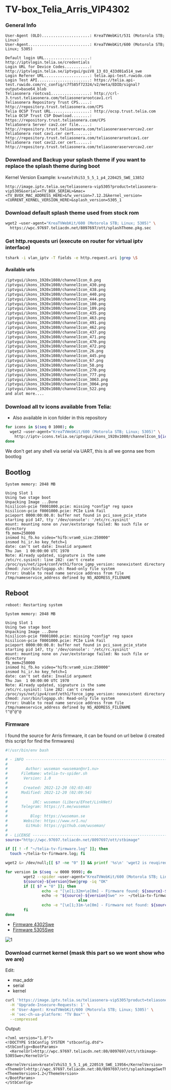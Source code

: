 # TV-box_Telia_Arris_VIP4302

### General Info

```
User-Agent (OLD).....................: KreaTVWebKit/531 (Motorola STB; Linux)
User-Agent...........................: KreaTVWebKit/600 (Motorola STB; Linux; 5305)

Default login URL....................: http://iptvlogin.telia.se/credentials
Login URL for Device Codes...........: http://iptvlogin.telia.se/iptvgui/guiV8_13_03_433d01a514_swe
Login Referer URL....................: telia.api-test.ruwido.com
Login Test API.......................: https://telia.api-test.ruwido.com/rc_config/c7f585f72324/v2/meta/EDID/signal?output=base64_blob
Teliasonera rootcva1.................: http://crl-3.trust.teliasonera.com/teliasonerarootcav1.crl
Teliasonera Repository Trust CPS.....: http://repository.trust.teliasonera.com/CPS
Telia OCSP Trust URL.................: http://ocsp.trust.telia.com
Telia OCSP Trust CSP Download........: https://repository.trust.teliasonera.com/CPS
TeliaSonera Server cav2.cer file.....: http://repository.trust.teliasonera.com/teliasoneraservercav2.cer
TeliaSonera root cav1.cer cert.......: http://repository.trust.teliasonera.com/teliasonerarootcav1.cer
TeliaSonera root cav12.cer cert......: http://repository.trust.teliasonera.com/teliasoneraservercav2.cer
```

### Download and Backup your splash theme if you want to replace the splash theme during boot

Kernel Version Example: `kreatelVhi53_5_5_1_p4_220425_SWE_13852`

```
http://image.iptv.telia.se/teliasonera-vip5305?product=teliasonera-vip5305&serial=<TV_BOX_SERIAL>&mac=<TV_BVOX_MAC_ADDRESS_HERE>&fw_version=7.12.2&kernel_version=<CURRENT_KERNEL_VERSION_HERE>&splash_version=5305_1
```

### Download default splash theme used from stock rom

```bash
wget2 –user-agent="KreaTVWebKit/600 (Motorola STB; Linux; 5305)" \
  https://wpc.97697.teliacdn.net/8097697/ott/splashTheme.pkg.sec
```

### Get http.requests uri (execute on router for virtual iptv interface)

```bash
tshark -i vlan_iptv -T fields -e http.request.uri |grep \S
```

#### Available urls

```bash
/iptvgui/ikons_1920x1080/channelIcon_0.png
/iptvgui/ikons_1920x1080/channelIcon_430.png
/iptvgui/ikons_1920x1080/channelIcon_438.png
/iptvgui/ikons_1920x1080/channelIcon_440.png
/iptvgui/ikons_1920x1080/channelIcon_444.png
/iptvgui/ikons_1920x1080/channelIcon_100.png
/iptvgui/ikons_1920x1080/channelIcon_109.png
/iptvgui/ikons_1920x1080/channelIcon_435.png
/iptvgui/ikons_1920x1080/channelIcon_463.png
/iptvgui/ikons_1920x1080/channelIcon_491.png
/iptvgui/ikons_1920x1080/channelIcon_462.png
/iptvgui/ikons_1920x1080/channelIcon_437.png
/iptvgui/ikons_1920x1080/channelIcon_471.png
/iptvgui/ikons_1920x1080/channelIcon_470.png
/iptvgui/ikons_1920x1080/channelIcon_472.png
/iptvgui/ikons_1920x1080/channelIcon_26.png
/iptvgui/ikons_1920x1080/channelIcon_445.png
/iptvgui/ikons_1920x1080/channelIcon_67.png
/iptvgui/ikons_1920x1080/channelIcon_58.png
/iptvgui/ikons_1920x1080/channelIcon_270.png
/iptvgui/ikons_1920x1080/channelIcon_777.png
/iptvgui/ikons_1920x1080/channelIcon_3063.png
/iptvgui/ikons_1920x1080/channelIcon_3064.png
/iptvgui/ikons_1920x1080/channelIcon_522.png
and alot more....
```

### Download all tv icons available from Telia:

* Also available in icon folder in this repository

```bash
for icons in $(seq 0 1000); do 
  wget2 –user-agent="KreaTVWebKit/600 (Motorola STB; Linux; 5305)" \
    http://iptv-icons.telia.se/iptvgui/ikons_1920x1080/channelIcon_${icons}.png; 
done
```


We don't get any shell via serial via UART, this is all we gonna see from bootlog

## Bootlog

```
System memory: 2048 MB

Using Slot 1
Using two stage boot
Unpacking Image ...Done
hisilicon-pcie f0001000.pcie: missing *config* reg space
hisilicon-pcie f0001000.pcie: PCIe Link Fail
pcieport 0000:00:00.0: buffer not found in pci_save_pcie_state
starting pid 147, tty '/dev/console': '/etc/rc.sysinit'
mount: mounting none on /var/extstorage failed: No such file or directory
fb_mem=250000
insmod hi_fb.ko video="hifb:vram0_size:250000"
insmod hi_ir.ko key_fetch=1
date: can't set date: Invalid argument
Thu Jan  1 00:00:00 UTC 1970
Note: Already updated, signature is the same
/etc/rc.sysinit: line 282: can't create /proc/sys/net/ipv4/conf/eth1/force_igmp_version: nonexistent directory
chmod: /usr/bin/logapp.sh: Read-only file system
Error: Unable to read name service address from file /tmp/nameservice_address defined by NS_ADDRESS_FILENAME
```

## Reboot

```
reboot: Restarting system

System memory: 2048 MB

Using Slot 1
Using two stage boot
Unpacking Image ...Done
hisilicon-pcie f0001000.pcie: missing *config* reg space
hisilicon-pcie f0001000.pcie: PCIe Link Fail
pcieport 0000:00:00.0: buffer not found in pci_save_pcie_state
starting pid 147, tty '/dev/console': '/etc/rc.sysinit'
mount: mounting none on /var/extstorage failed: No such file or directory
fb_mem=250000
insmod hi_fb.ko video="hifb:vram0_size:250000"
insmod hi_ir.ko key_fetch=1
date: can't set date: Invalid argument
Thu Jan  1 00:00:00 UTC 1970
Note: Already updated, signature is the same
/etc/rc.sysinit: line 282: can't create /proc/sys/net/ipv4/conf/eth1/force_igmp_version: nonexistent directory
chmod: /usr/bin/logapp.sh: Read-only file system
Error: Unable to read name service address from file /tmp/nameservice_address defined by NS_ADDRESS_FILENAME
⸮^@^@^@
```

### Firmware

I found the source for Arris firmware, it can be found on url below (i created this script for find the firmwares)

```bash
#!/usr/bin/env bash

# - iNFO ----------------------------------------------------------------------------
#
#        Author: wuseman <wuseman@nr1.nu>
#      FileName: wtelia-tv-spider.sh
#       Version: 1.0
#
#       Created: 2022-12-20 (02:03:48)
#      Modified: 2022-12-20 (02:09:54)
#
#           iRC: wuseman (Libera/EFnet/LinkNet)
#      Telegram: https://t.me/wuseman
#
#          Blog: https://wuseman.se
#       Website: https://www.nr1.nu/
#        GitHub: https://github.com/wuseman/
#
# - LiCENSE ------------------------------------------------------------------------
source="http://wpc.97697.teliacdn.net/8097697/ott/stbimage"

if [[ ! -f "~/telia-tv-firmware.log" ]]; then 
  touch ~/telia-tv-firmware.log; fi

wget2 &> /dev/null;[[ $? -ne "0" ]] && printf '%s\n' 'wget2 is reuqired ot be installed'; exit 

for version in $(seq -w 0000 9999); do
        wget2 --spider –user-agent="KreaTVWebKit/600 (Motorola STB; Linux; 5305)" \
        ${source}-${version}Swe|grep -iq "OK"
        if [[ $? = "0" ]]; then
                echo -e "[\e[1;32m+\e[0m] - Firmware found: ${source}-${version}Swe" \
                echo -e "${source}-${version}Swe" >>  ~/telia-tv-firmware.log
                                else
                echo -e "[\e[1;31m-\e[0m] - Firmware not found: ${source}-${version}Swe"
        fi
done
```

* [Firmware 4302Swe](http://wpc.97697.teliacdn.net/8097697/ott/stbimage-4302Swe)
* [Firmware 5305Swe](http://wpc.97697.teliacdn.net/8097697/ott/stbimage-5305Swe)

![1](https://user-images.githubusercontent.com/26827453/179757161-c131d9a0-0126-4754-b130-2de316f1bfb0.png)


### Download currnet kernel (mask this part so we wont show who we are)

Edit: 

* mac_addr
* serial
* kernel

```bash
curl 'https://image.iptv.telia.se/teliasonera-vip5305?product=teliasonera-vip5305&serial=<serial>&mac=<mac_addr>&fw_version=7.12.2&kernel_version=<kernel>&splash_version=5305_1%20HTTP/1.1' \
  -H 'Upgrade-Insecure-Requests: 1' \
  -H 'User-Agent: KreaTVWebKit/600 (Motorola STB; Linux; 5305)' \
  -H 'sec-ch-ua-platform: "TV Box"' \
  --compressed
```

Output: 

```
<?xml version="1.0"?>
<!DOCTYPE StbConfig SYSTEM "stbconfig.dtd">
<StbConfig><BootParams>
  <KernelUrl>http://wpc.97697.teliacdn.net:80/8097697/ott/stbimage-5305Swe</KernelUrl>
  <KernelVersion>kreatelVhi53_5_5_1_p6_220519_SWE_13956</KernelVersion><ThemeUrl>http://wpc.97697.teliacdn.net:80/8097697/ott/splashimageSweTheme.pkg.sec</ThemeUrl>
<ThemeVersion>1.2</ThemeVersion>
</BootParams>
</StbConfig>
```
